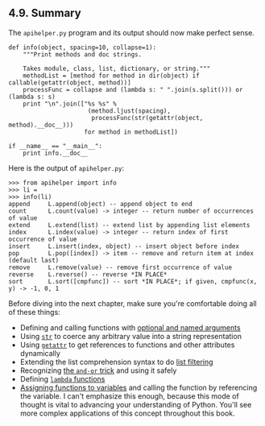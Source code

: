 

4.9. Summary
------------

The `apihelper.py` program and its output should now make perfect sense.

    def info(object, spacing=10, collapse=1):
        """Print methods and doc strings.
        
        Takes module, class, list, dictionary, or string."""
        methodList = [method for method in dir(object) if callable(getattr(object, method))]
        processFunc = collapse and (lambda s: " ".join(s.split())) or (lambda s: s)
        print "\n".join(["%s %s" %
                          (method.ljust(spacing),
                           processFunc(str(getattr(object, method).__doc__)))
                         for method in methodList])

    if __name__ == "__main__":
        print info.__doc__

Here is the output of `apihelper.py`:

    >>> from apihelper import info
    >>> li =
    >>> info(li)
    append     L.append(object) -- append object to end
    count      L.count(value) -> integer -- return number of occurrences of value
    extend     L.extend(list) -- extend list by appending list elements
    index      L.index(value) -> integer -- return index of first occurrence of value
    insert     L.insert(index, object) -- insert object before index
    pop        L.pop([index]) -> item -- remove and return item at index (default last)
    remove     L.remove(value) -- remove first occurrence of value
    reverse    L.reverse() -- reverse *IN PLACE*
    sort       L.sort([cmpfunc]) -- sort *IN PLACE*; if given, cmpfunc(x, y) -> -1, 0, 1

Before diving into the next chapter, make sure you're comfortable doing
all of these things:

-   Defining and calling functions with [optional and named
    arguments](optional_arguments.html "4.2. Using Optional and Named Arguments")
-   Using
    [`str`](built_in_functions.html#apihelper.str.intro "Example 4.6. Introducing str")
    to coerce any arbitrary value into a string representation
-   Using
    [`getattr`](getattr.html "4.4. Getting Object References With getattr")
    to get references to functions and other attributes dynamically
-   Extending the list comprehension syntax to do [list
    filtering](filtering_lists.html "4.5. Filtering Lists")
-   Recognizing [the `and-or`
    trick](and_or.html "4.6. The Peculiar Nature of and and or") and
    using it safely
-   Defining [`lambda`
    functions](lambda_functions.html "4.7. Using lambda Functions")
-   [Assigning functions to
    variables](lambda_functions.html#apihelper.funcassign) and calling
    the function by referencing the variable. I can't emphasize this
    enough, because this mode of thought is vital to advancing your
    understanding of Python. You'll see more complex applications of
    this concept throughout this book.

  

